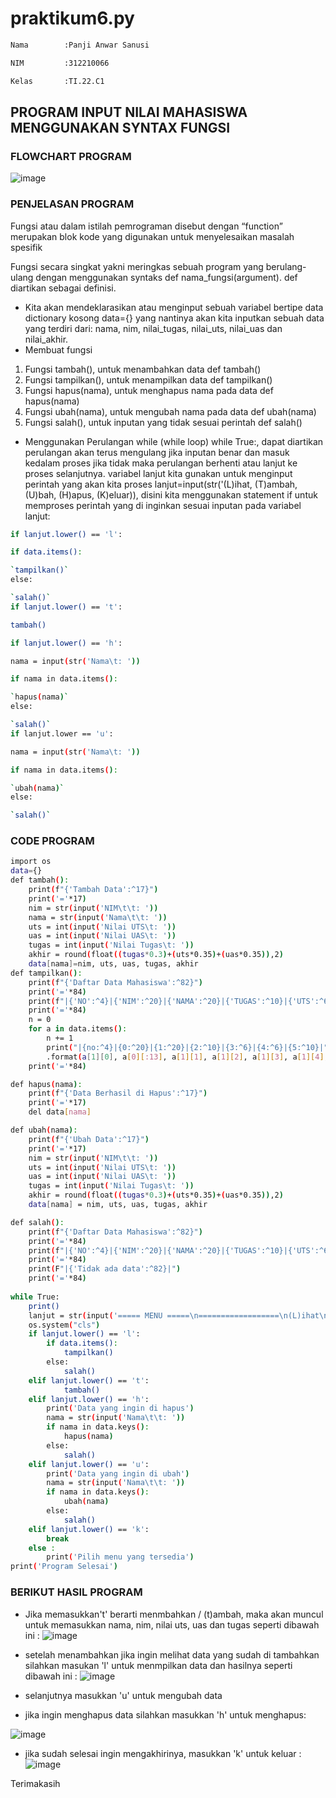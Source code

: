 # praktikum6.py
```bash
Nama        :Panji Anwar Sanusi

NIM         :312210066

Kelas       :TI.22.C1
```

## PROGRAM INPUT NILAI MAHASISWA MENGGUNAKAN SYNTAX FUNGSI

### FLOWCHART PROGRAM
![image](screenshot/2.png)

### PENJELASAN PROGRAM
Fungsi atau dalam istilah pemrograman disebut dengan “function” merupakan blok kode yang digunakan untuk menyelesaikan masalah spesifik

Fungsi secara singkat yakni meringkas sebuah program yang berulang-ulang dengan menggunakan syntaks def nama_fungsi(argument). def diartikan sebagai definisi.

- Kita akan mendeklarasikan atau menginput sebuah variabel bertipe data dictionary kosong data={} yang nantinya akan kita inputkan sebuah data yang terdiri dari: nama, nim, nilai_tugas, nilai_uts, nilai_uas dan nilai_akhir.
- Membuat fungsi
1. Fungsi tambah(), untuk menambahkan data def tambah()
2. Fungsi tampilkan(), untuk menampilkan data def tampilkan()
3. Fungsi hapus(nama), untuk menghapus nama pada data def hapus(nama)
4. Fungsi ubah(nama), untuk mengubah nama pada data def ubah(nama)
5. Fungsi salah(), untuk inputan yang tidak sesuai perintah def salah()
- Menggunakan Perulangan while (while loop) while True:, dapat diartikan perulangan akan terus mengulang jika inputan benar dan masuk kedalam proses jika tidak maka perulangan berhenti atau lanjut ke proses selanjutnya. variabel lanjut kita gunakan untuk menginput perintah yang akan kita proses lanjut=input(str('(L)ihat, (T)ambah, (U)bah, (H)apus, (K)eluar)), disini kita menggunakan statement if untuk memproses perintah yang di inginkan sesuai inputan pada variabel lanjut:
```bash
if lanjut.lower() == 'l':

if data.items():

`tampilkan()`
else:

`salah()`
if lanjut.lower() == 't':

tambah()

if lanjut.lower() == 'h':

nama = input(str('Nama\t: '))

if nama in data.items():

`hapus(nama)`
else:

`salah()`
if lanjut.lower == 'u':

nama = input(str('Nama\t: '))

if nama in data.items():

`ubah(nama)`
else:

`salah()`
```
### CODE PROGRAM

```bash
import os
data={}
def tambah():
    print(f"{'Tambah Data':^17}")
    print('='*17)
    nim = str(input('NIM\t\t: '))
    nama = str(input('Nama\t\t: '))
    uts = int(input('Nilai UTS\t: '))
    uas = int(input('Nilai UAS\t: '))
    tugas = int(input('Nilai Tugas\t: '))
    akhir = round(float((tugas*0.3)+(uts*0.35)+(uas*0.35)),2)
    data[nama]=nim, uts, uas, tugas, akhir
def tampilkan():
    print(f"{'Daftar Data Mahasiswa':^82}")
    print('='*84)
    print(f"|{'NO':^4}|{'NIM':^20}|{'NAMA':^20}|{'TUGAS':^10}|{'UTS':^6}|{'UAS':^6}|{'AKHIR':^10}|")
    print('='*84)
    n = 0
    for a in data.items():
        n += 1
        print("|{no:^4}|{0:^20}|{1:^20}|{2:^10}|{3:^6}|{4:^6}|{5:^10}|"
        .format(a[1][0], a[0][:13], a[1][1], a[1][2], a[1][3], a[1][4], no = n))
    print('='*84)

def hapus(nama):
    print(f"{'Data Berhasil di Hapus':^17}")
    print('='*17)
    del data[nama]

def ubah(nama):
    print(f"{'Ubah Data':^17}")
    print('='*17)
    nim = str(input('NIM\t\t: ')) 
    uts = int(input('Nilai UTS\t: '))
    uas = int(input('Nilai UAS\t: '))
    tugas = int(input('Nilai Tugas\t: '))
    akhir = round(float((tugas*0.3)+(uts*0.35)+(uas*0.35)),2)
    data[nama] = nim, uts, uas, tugas, akhir

def salah():
    print(f"{'Daftar Data Mahasiswa':^82}")
    print('='*84)
    print(f"|{'NO':^4}|{'NIM':^20}|{'NAMA':^20}|{'TUGAS':^10}|{'UTS':^6}|{'UAS':^6}|{'AKHIR':^10}|")
    print('='*84)
    print(F"|{'Tidak ada data':^82}|")
    print('='*84)
      
while True:
    print()
    lanjut = str(input('===== MENU =====\n==================\n(L)ihat\n(T)ambah\n(U)bah\n(H)apus\n(K)eluar\n===============\nPilihan : '))
    os.system("cls")
    if lanjut.lower() == 'l':
        if data.items():
            tampilkan()
        else:
            salah()
    elif lanjut.lower() == 't':
            tambah()
    elif lanjut.lower() == 'h':
        print('Data yang ingin di hapus')
        nama = str(input('Nama\t\t: '))
        if nama in data.keys():
            hapus(nama)
        else:
            salah()
    elif lanjut.lower() == 'u':
        print('Data yang ingin di ubah')
        nama = str(input('Nama\t\t: '))
        if nama in data.keys():
            ubah(nama)
        else:
            salah()
    elif lanjut.lower() == 'k':
        break
    else :
        print('Pilih menu yang tersedia')
print('Program Selesai') 
```
### BERIKUT HASIL PROGRAM
- Jika memasukkan't' berarti menmbahkan / (t)ambah, maka akan muncul untuk memasukkan nama, nim, nilai uts, uas dan tugas seperti dibawah ini :
![image](screenshot/tambah_1.png)

- setelah menambahkan jika ingin melihat data yang sudah di tambahkan silahkan masukan 'l' untuk menmpilkan data dan hasilnya seperti dibawah ini :
![image](screenshot/lihat_1.png)

- selanjutnya masukkan 'u' untuk mengubah data

- jika ingin menghapus data silahkan masukkan 'h' untuk menghapus:

![image](screenshot/hapus_1.png)

- jika sudah selesai ingin mengakhirinya, masukkan 'k' untuk keluar :
![image](screenshot/keluar_1.png)








Terimakasih
